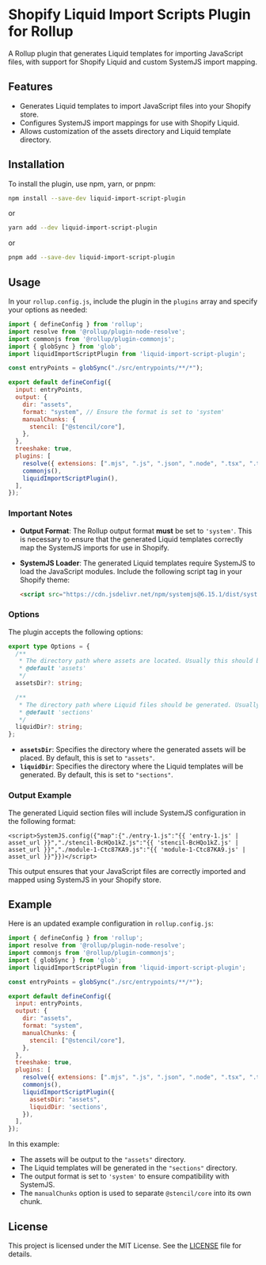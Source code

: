 # Shopify Liquid Import Scripts Plugin for Rollup

A Rollup plugin that generates Liquid templates for importing JavaScript files, with support for Shopify Liquid and custom SystemJS import mapping.

## Features

- Generates Liquid templates to import JavaScript files into your Shopify store.
- Configures SystemJS import mappings for use with Shopify Liquid.
- Allows customization of the assets directory and Liquid template directory.

## Installation

To install the plugin, use npm, yarn, or pnpm:

```bash
npm install --save-dev liquid-import-script-plugin
```

or

```bash
yarn add --dev liquid-import-script-plugin
```

or

```bash
pnpm add --save-dev liquid-import-script-plugin
```

## Usage

In your `rollup.config.js`, include the plugin in the `plugins` array and specify your options as needed:

```javascript
import { defineConfig } from 'rollup';
import resolve from '@rollup/plugin-node-resolve';
import commonjs from '@rollup/plugin-commonjs';
import { globSync } from 'glob';
import liquidImportScriptPlugin from 'liquid-import-script-plugin';

const entryPoints = globSync("./src/entrypoints/**/*");

export default defineConfig({
  input: entryPoints,
  output: {
    dir: "assets",
    format: "system", // Ensure the format is set to 'system'
    manualChunks: {
      stencil: ["@stencil/core"],
    },
  },
  treeshake: true,
  plugins: [
    resolve({ extensions: [".mjs", ".js", ".json", ".node", ".tsx", ".ts"] }),
    commonjs(),
    liquidImportScriptPlugin(),
  ],
});
```

### Important Notes

- **Output Format**: The Rollup output format **must** be set to `'system'`. This is necessary to ensure that the generated Liquid templates correctly map the SystemJS imports for use in Shopify.
- **SystemJS Loader**: The generated Liquid templates require SystemJS to load the JavaScript modules. Include the following script tag in your Shopify theme:

  ```html
  <script src="https://cdn.jsdelivr.net/npm/systemjs@6.15.1/dist/system.min.js"></script>
  ```

### Options

The plugin accepts the following options:

```typescript
export type Options = {
  /**
   * The directory path where assets are located. Usually this should be 'assets'.
   * @default 'assets'
   */
  assetsDir?: string;

  /**
   * The directory path where Liquid files should be generated. Usually this should be 'sections'.
   * @default 'sections'
   */
  liquidDir?: string;
};
```

- **`assetsDir`**: Specifies the directory where the generated assets will be placed. By default, this is set to `"assets"`.
- **`liquidDir`**: Specifies the directory where the Liquid templates will be generated. By default, this is set to `"sections"`.

### Output Example

The generated Liquid section files will include SystemJS configuration in the following format:

```liquid
<script>SystemJS.config({"map":{"./entry-1.js":"{{ 'entry-1.js' | asset_url }}","./stencil-BcHQo1kZ.js":"{{ 'stencil-BcHQo1kZ.js' | asset_url }}","./module-1-Ctc87KA9.js":"{{ 'module-1-Ctc87KA9.js' | asset_url }}"}})</script>
```

This output ensures that your JavaScript files are correctly imported and mapped using SystemJS in your Shopify store.

## Example

Here is an updated example configuration in `rollup.config.js`:

```javascript
import { defineConfig } from 'rollup';
import resolve from '@rollup/plugin-node-resolve';
import commonjs from '@rollup/plugin-commonjs';
import { globSync } from 'glob';
import liquidImportScriptPlugin from 'liquid-import-script-plugin';

const entryPoints = globSync("./src/entrypoints/**/*");

export default defineConfig({
  input: entryPoints,
  output: {
    dir: "assets",
    format: "system",
    manualChunks: {
      stencil: ["@stencil/core"],
    },
  },
  treeshake: true,
  plugins: [
    resolve({ extensions: [".mjs", ".js", ".json", ".node", ".tsx", ".ts"] }),
    commonjs(),
    liquidImportScriptPlugin({
      assetsDir: "assets",
      liquidDir: 'sections',
    }),
  ],
});
```

In this example:

- The assets will be output to the `"assets"` directory.
- The Liquid templates will be generated in the `"sections"` directory.
- The output format is set to `'system'` to ensure compatibility with SystemJS.
- The `manualChunks` option is used to separate `@stencil/core` into its own chunk.

## License

This project is licensed under the MIT License. See the [LICENSE](./LICENSE) file for details.
